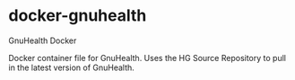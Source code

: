 docker-gnuhealth
================

GnuHealth Docker

Docker container file for GnuHealth. Uses the HG Source Repository to pull in the latest version of GnuHealth.
